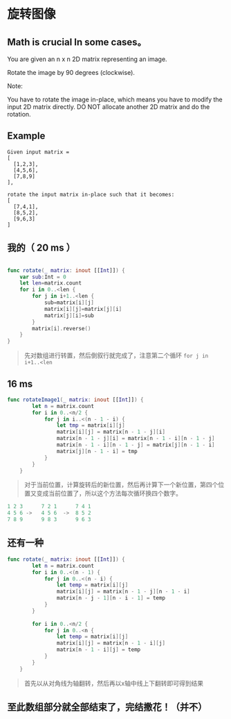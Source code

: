 
# 旋转图像
## Math is crucial In some cases。
You are given an n x n 2D matrix representing an image.

Rotate the image by 90 degrees (clockwise).

Note:

You have to rotate the image in-place, which means you have to modify the input 2D matrix directly. DO NOT allocate another 2D matrix and do the rotation.


## Example


```
Given input matrix = 
[
  [1,2,3],
  [4,5,6],
  [7,8,9]
],

rotate the input matrix in-place such that it becomes:
[
  [7,4,1],
  [8,5,2],
  [9,6,3]
]
```


## 我的（ 20 ms ）
   
```swift 

func rotate(_ matrix: inout [[Int]]) {  
    var sub:Int = 0
    let len=matrix.count
    for i in 0..<len {
        for j in i+1..<len {
            sub=matrix[i][j]
            matrix[i][j]=matrix[j][i]
            matrix[j][i]=sub
        }
        matrix[i].reverse()
    }    
}
```

> 先对数组进行转置，然后倒叙行就完成了，注意第二个循环 `for j in i+1..<len `

## 16 ms

```swift
func rotateImage1(_ matrix: inout [[Int]]) {
        let n = matrix.count
        for i in 0..<n/2 {
            for j in i..<(n - 1 - i) {
                let tmp = matrix[i][j]
                matrix[i][j] = matrix[n - 1 - j][i]
                matrix[n - 1 - j][i] = matrix[n - 1 - i][n - 1 - j]
                matrix[n - 1 - i][n - 1 - j] = matrix[j][n - 1 - i]
                matrix[j][n - 1 - i] = tmp
            }
        }
    }
```

> 对于当前位置，计算旋转后的新位置，然后再计算下一个新位置，第四个位置又变成当前位置了，所以这个方法每次循环换四个数字。


```swift
1 2 3      7 2 1      7 4 1
4 5 6 ->   4 5 6  ->  8 5 2
7 8 9      9 8 3      9 6 3
```
## 还有一种

```swift
func rotate(_ matrix: inout [[Int]]) {
        let n = matrix.count
        for i in 0..<(n - 1) {
            for j in 0..<(n - i) {
                let temp = matrix[i][j]
                matrix[i][j] = matrix[n - 1 - j][n - 1 - i]
                matrix[n - j - 1][n - i - 1] = temp
            }
        }
        
        for i in 0..<n/2 {
            for j in 0..<n {
                let temp = matrix[i][j]
                matrix[i][j] = matrix[n - 1 - i][j]
                matrix[n - 1 - i][j] = temp
            }
        }
    }

```

> 首先以从对角线为轴翻转，然后再以x轴中线上下翻转即可得到结果

## 至此数组部分就全部结束了，完结撒花！（并不）